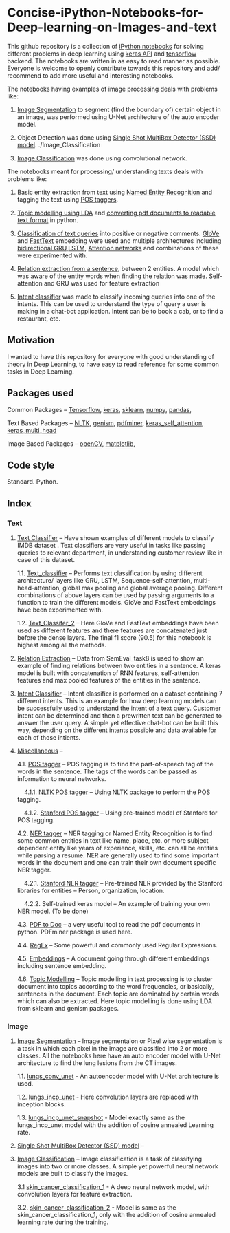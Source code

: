 # Concise-iPython-Notebooks-for-Deep-learning-on-Images-and-text

This github repository is a collection of [iPython notebooks](https://ipython.org/ipython-doc/3/notebook/notebook.html) for solving different problems in deep learning using [keras API](https://keras.io/) and [tensorflow](https://www.tensorflow.org/) backend. The notebooks are written in as easy to read manner as possible. Everyone is welcome to openly contribute towards this repository and add/ recommend to add more useful and interesting notebooks.

The notebooks having examples of image  processing deals with problems like:

1. [Image Segmentation](./Image_Segmentation) to segment (find the boundary of) certain object in an image, was performed using U-Net architecture of the auto encoder model. 

2. Object Detection was done using [Single Shot MultiBox Detector (SSD) model](./SSD).
./Image_Classification
3. [Image Classification](./Image_Classifier) was done using convolutional network.

The notebooks meant for processing/ understanding texts deals with problems like:

1.	Basic entity extraction from text using [Named Entity Recognition](./Miscellaneous/NER_tagger/) and tagging the text using [POS taggers](./Miscellaneous/POS_Tagger/).

2.	[Topic modelling using LDA](./Miscellaneous/topic_modeling.ipynb) and [converting pdf documents to readable text format](./Miscellaneous/pdf_To_doc.ipynb) in python.

3.	[Classification of text queries](./Text_Classification/) into positive or negative comments. [GloVe](https://nlp.stanford.edu/projects/glove/) and [FastText](https://fasttext.cc/docs/en/english-vectors.html) embedding were used and multiple architectures including [bidirectional GRU](https://towardsdatascience.com/introduction-to-sequence-models-rnn-bidirectional-rnn-lstm-gru-73927ec9df15),[LSTM](http://colah.github.io/posts/2015-08-Understanding-LSTMs/), [Attention networks](http://www.wildml.com/2016/01/attention-and-memory-in-deep-learning-and-nlp/) and combinations of these were experimented with.

4.	[Relation extraction from a sentence](./Semantic_Relation_Extraction/), between 2 entities. A model which was aware of the entity words when finding the relation was made. Self-attention and GRU was used for feature extraction

5.	[Intent classifier](./Intent_classifier/) was made to classify incoming queries into one of the intents. This can be used to understand the type of query a user is making in a chat-bot application. Intent can be to book a cab, or to find a restaurant, etc.

## Motivation

I wanted to have this repository for everyone with good understanding of theory in Deep Learning, to have easy to read reference for some common tasks in Deep Learning.

## Packages used

Common Packages – [Tensorflow](https://www.tensorflow.org/), [keras](https://keras.io/), [sklearn](https://scikit-learn.org/), [numpy](http://www.numpy.org/), [pandas](https://pandas.pydata.org/),

Text Based Packages – [NLTK](https://www.nltk.org/), [genism](https://pypi.org/project/gensim/), [pdfminer](https://pypi.org/project/pdfminer/), [keras_self_attention](https://pypi.org/project/keras-self-attention/), [keras_multi_head](https://pypi.org/project/keras-multi-head/)

Image Based Packages – [openCV](https://pypi.org/project/opencv-python/), [matplotlib](https://matplotlib.org/),

## Code style

Standard. Python.

## Index  

### Text

1.	[Text Classifier](./Text_Classification/) – Have shown examples of different models to classify IMDB dataset . Text classifiers are very useful in tasks like passing queries to relevant department, in understanding customer review like in case of this dataset. 

    1.1.	[Text_classifier](./Text_Classification/classification_imdb.ipynb) – Performs text classification by using different architecture/ layers like GRU, LSTM, Sequence-self-attention, multi-head-attention, global max pooling and global average pooling. Different combinations of above layers can be used by passing arguments to a function to train the different models. GloVe and FastText embeddings have been experimented with.

    1.2.	[Text_Classifer_2](./Text_Classification/self_Attn_on_seperate_fets_of_2embds.ipynb) – Here GloVe and FastText embeddings have been used as different features and there features are concatenated just before the dense layers. The final f1 score (90.5) for this notebook is highest among all the methods. 

2.	 [Relation Extraction](./Semantic_Relation_Extraction/) – Data from SemEval_task8 is used to show an example of finding relations between two entities in a sentence. A keras model is built with concatenation of RNN features, self-attention features and max pooled features of the entities in the sentence.

3.	[Intent Classifier](./Intent_classifier/) – Intent classifier is performed on a dataset containing 7 different intents. This is an example for how deep learning models can be successfully used to understand the intent of a text query. Customer intent can be determined and then a prewritten text can be generated to answer the user query. A simple yet effective chat-bot can be built this way, depending on the different intents possible and data available for each of those intients.

4.	[Miscellaneous](./Miscellaneous/) –
    
    4.1.	[POS tagger](./Miscellaneous/POS_Tagger/) – POS tagging is to find the part-of-speech tag of the words in the sentence. The tags of the words can be passed as information to neural networks. 

    &nbsp;   &nbsp; 4.1.1.	[NLTK POS tagger](./Miscellaneous/POS_Tagger/POSTagger_NLTK.ipynb) – Using NLTK package to perform the POS tagging.
  
    &nbsp;   &nbsp; 4.1.2.	[Stanford POS tagger](./Miscellaneous/POS_Tagger/POSTagger_Stanford_NLTK.ipynb) – Using pre-trained model of Stanford for POS tagging.

    4.2.	[NER tagger](./Miscellaneous/NER_tagger/) – NER tagging or Named Entity Recognition is to find some common entities in text like name, place, etc. or more subject dependent entity like years of experience, skills, etc. can all be entities while parsing a resume. NER are generally used to find some important words in the document and one can train their own document specific NER tagger.

    &nbsp;   &nbsp; 4.2.1.	[Stanford NER tagger](./Miscellaneous/NER_tagger/NER_stanford_NLTK.ipynb) – Pre-trained NER provided by the Stanford libraries for entities – Person, organization, location.
  
    &nbsp;   &nbsp; 4.2.2.	Self-trained keras model – An example of training your own NER model. (To be done)

    4.3.	[PDF to Doc](./Miscellaneous/pdf_To_doc.ipynb) – a very useful tool to read the pdf documents in python. PDFminer package is used here.

    4.4.	[RegEx](./Miscellaneous/common_regex.md) – Some powerful and commonly used Regular Expressions.

    4.5.	[Embeddings](./Miscellaneous/Word_Embedding.md) – A document going through different embeddings including sentence embedding.

    4.6.    [Topic Modelling](./Miscellaneous/topic_modeling.ipynb) – Topic modelling in text processing is to cluster document into topics according to the word frequencies, or basically, sentences in the document. Each topic are dominated by certain words which can also be extracted. Here topic modelling is done using LDA from sklearn and genism packages.

### Image

1. [Image Segmentation](./Image_Segmentation) – Image segmentaion or Pixel wise segmentation is a task in which each pixel in the image are classified into 2 or more classes. All the notebooks here have an auto encoder model with U-Net architecture to find the lung lesions from the CT images. 

    1.1.    [lungs_conv_unet](./Image_Segmentation/lungs_conv_unet.ipynb) - An autoencoder model with U-Net architecture is used.
    
    1.2.    [lungs_incp_unet](./Image_Segmentation/lungs_incp_unet.ipynb) - Here convolution layers are replaced with inception blocks.
    
    1.3.    [lungs_incp_unet_snapshot](./Image_Segmentation/lungs_incp_unet_snapshot.ipynb) - Model exactly same as the lungs_incp_unet model with the addition of cosine annealed Learning rate.

2. [Single Shot MultiBox Detector (SSD) model](./SSD) – 

3. [Image Classification](./Image_Classifier) – Image classification is a task of classifying images into two or more classes. A simple yet powerful neural network models are built to classify the images.

    3.1     [skin_cancer_classification_1](./Image_Classifier/skin_cancer_classification_1.ipynb) - A deep neural network model, with convolution layers for feature extraction.
    
    3.2.    [skin_cancer_classification_2](./Image_Classifier/skin_cancer_classification_2.ipynb) - Model is same as the skin_cancer_classification_1, only with the addition of cosine annealed learning rate during the training. 



